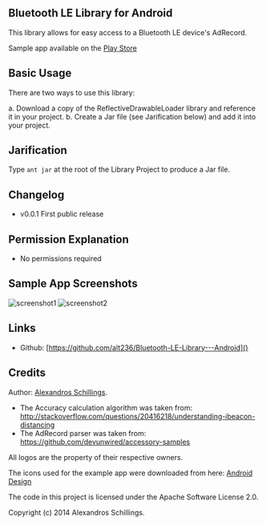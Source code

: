 Bluetooth LE Library for Android
-----------
This library allows for easy access to a Bluetooth LE device's AdRecord.

Sample app available on the [Play Store](https://play.google.com/store/apps/details?id=uk.co.alt236.btlescan) 


Basic Usage
-----------
There are two ways to use this library:

a. Download a copy of the ReflectiveDrawableLoader library and reference it in your project.
b. Create a Jar file (see Jarification below) and add it into your project.

Jarification
-----------
Type `ant jar` at the root of the Library Project to produce a Jar file.

Changelog
-----------
* v0.0.1 First public release

Permission Explanation
-----------
* No permissions required
	
Sample App Screenshots
-----------
![screenshot1](https://github.com/alt236/Reflective-Drawable-Loader---Android/raw/master/screenshots/screenshot_1.png)
![screenshot2](https://github.com/alt236/Reflective-Drawable-Loader---Android/raw/master/screenshots/screenshot_2.png)

Links
-----------
* Github: [https://github.com/alt236/Bluetooth-LE-Library---Android]()

Credits
-----------
Author: [Alexandros Schillings](https://github.com/alt236).

* The Accuracy calculation algorithm was taken from: http://stackoverflow.com/questions/20416218/understanding-ibeacon-distancing
* The AdRecord parser was taken from: https://github.com/devunwired/accessory-samples

All logos are the property of their respective owners.

The icons used for the example app were downloaded from here: [Android Design](http://developer.android.com/design/downloads/index.htm)

The code in this project is licensed under the Apache Software License 2.0.

Copyright (c) 2014 Alexandros Schillings.